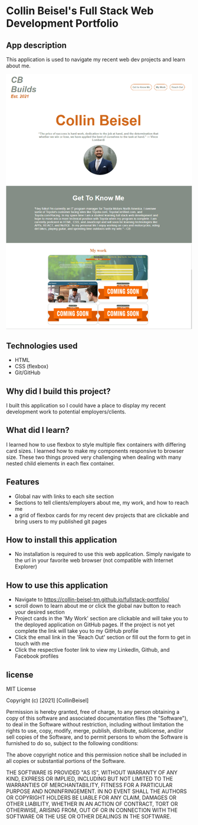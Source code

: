 # Collin Beisel's Full Stack Web Development Portfolio

## App description
This application is used to navigate my recent web dev projects and learn about me.

![Image of the top nav and hero section](https://github.com/collin-beisel-tm/fullstack-portfolio/blob/main/assets/Images/readme-screenshot1.PNG
)
![Image of the My Work section](https://github.com/collin-beisel-tm/fullstack-portfolio/blob/main/assets/Images/readme-screenshot2.PNG
)
## Technologies used
- HTML
- CSS (flexbox)
- Git/GitHub

## Why did I build this project?
I built this application so I could have a place to display my recent development work to potential employers/clients.


## What did I learn?
I learned how to use flexbox to style multiple flex containers with differing card sizes. I learned how to make my components responsive to browser size. These two things proved very challenging when dealing with many nested child elements in each flex container.

## Features
- Global nav with links to each site section
- Sections to tell clients/employers about me, my work, and how to reach me
- a grid of flexbox cards for my recent dev projects that are clickable and bring users to my published git pages

## How to install this application
- No installation is required to use this web application. Simply navigate to the url in your favorite web browser (not compatible with Internet Explorer)

## How to use this application
- Navigate to https://collin-beisel-tm.github.io/fullstack-portfolio/
- scroll down to learn about me or click the global nav button to reach your desired section
- Project cards in the 'My Work' section are clickable and will take you to the deployed application on GitHub pages. If the project is not yet complete the link will take you to my GitHub profile
- Click the email link in the 'Reach Out' section or fill out the form to get in touch with me
- Click the respective footer link to view my LinkedIn, Github, and Facebook profiles

## license
MIT License

Copyright (c) [2021] [CollinBeisel]

Permission is hereby granted, free of charge, to any person obtaining a copy
of this software and associated documentation files (the "Software"), to deal
in the Software without restriction, including without limitation the rights
to use, copy, modify, merge, publish, distribute, sublicense, and/or sell
copies of the Software, and to permit persons to whom the Software is
furnished to do so, subject to the following conditions:

The above copyright notice and this permission notice shall be included in all
copies or substantial portions of the Software.

THE SOFTWARE IS PROVIDED "AS IS", WITHOUT WARRANTY OF ANY KIND, EXPRESS OR
IMPLIED, INCLUDING BUT NOT LIMITED TO THE WARRANTIES OF MERCHANTABILITY,
FITNESS FOR A PARTICULAR PURPOSE AND NONINFRINGEMENT. IN NO EVENT SHALL THE
AUTHORS OR COPYRIGHT HOLDERS BE LIABLE FOR ANY CLAIM, DAMAGES OR OTHER
LIABILITY, WHETHER IN AN ACTION OF CONTRACT, TORT OR OTHERWISE, ARISING FROM,
OUT OF OR IN CONNECTION WITH THE SOFTWARE OR THE USE OR OTHER DEALINGS IN THE
SOFTWARE.